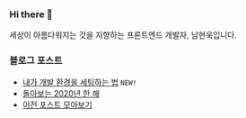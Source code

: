 ### Hi there 👋

세상이 아름다워지는 것을 지향하는 프론트엔드 개발자, 남현욱입니다.

### 블로그 포스트

- [내가 개발 환경을 세팅하는 법](https://hw0k.me/how-to-setup-my-dev-env/) `NEW!`
- [돌아보는 2020년 한 해](https://hw0k.me/2020-retrospective/)
- [이전 포스트 모아보기](https://hw0k.me/previous-posts/)
